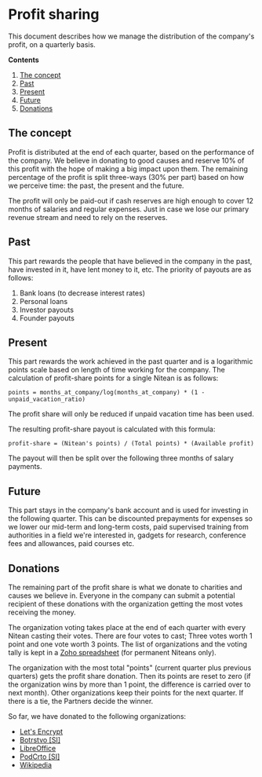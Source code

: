 # Profit sharing

This document describes how we manage the distribution of the company's profit, on a quarterly basis.

  **Contents**
  1. [The concept](#the-concept)
  2. [Past](#past)
  3. [Present](#present)
  4. [Future](#future)
  5. [Donations](#donations)


## The concept

Profit is distributed at the end of each quarter, based on the performance of the company. We believe in donating to good causes and reserve 10% of this profit with the hope of making a big impact upon them. The remaining percentage of the profit is split three-ways (30% per part) based on how we perceive time: the past, the present and the future.

The profit will only be paid-out if cash reserves are high enough to cover 12 months of salaries and regular expenses. Just in case we lose our primary revenue stream and need to rely on the reserves.


## Past

This part rewards the people that have believed in the company in the past, have invested in it, have lent money to it, etc. The priority of payouts are as follows:

1. Bank loans (to decrease interest rates)
2. Personal loans
3. Investor payouts
4. Founder payouts


## Present

This part rewards the work achieved in the past quarter and is a logarithmic points scale based on length of time working for the company. The calculation of profit-share points for a single Nitean is as follows:

    points = months_at_company/log(months_at_company) * (1 - unpaid_vacation_ratio)

The profit share will only be reduced if unpaid vacation time has been used.

The resulting profit-share payout is calculated with this formula:

    profit-share = (Nitean's points) / (Total points) * (Available profit)

The payout will then be split over the following three months of salary payments.

## Future

This part stays in the company's bank account and is used for investing in the following quarter. This can be discounted prepayments for expenses so we lower our mid-term and long-term costs, paid supervised training from authorities in a field we're interested in, gadgets for research, conference fees and allowances, paid courses etc.


## Donations

The remaining part of the profit share is what we donate to charities and causes we believe in. Everyone in the company can submit a potential recipient of these donations with the organization getting the most votes receiving the money.

The organization voting takes place at the end of each quarter with every Nitean casting their votes. There are four votes to cast; Three votes worth 1 point and one vote worth 3 points. The list of organizations and the voting tally is kept in a [Zoho spreadsheet](https://docs.zoho.eu/file/wtxljad4438a51ea04a59b5dce7d3dce0d0ac) (for permanent Niteans only).

The organization with the most total "points" (current quarter plus previous quarters) gets the profit share donation. Then its points are reset to zero (if the organization wins by more than 1 point, the difference is carried over to next month). Other organizations keep their points for the next quarter. If there is a tie, the Partners decide the winner.

So far, we have donated to the following organizations:

* [Let's Encrypt](https://letsencrypt.org/)
* [Botrstvo [SI]](https://www.boter.si/)
* [LibreOffice](https://www.libreoffice.org/)
* [PodCrto [SI]](http://podcrto.si/)
* [Wikipedia](https://www.wikipedia.org/)
